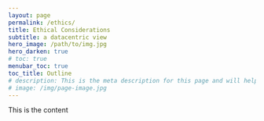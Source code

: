 ```yaml
---
layout: page
permalink: /ethics/
title: Ethical Considerations
subtitle: a datacentric view
hero_image: /path/to/img.jpg
hero_darken: true
# toc: true
menubar_toc: true
toc_title: Outline
# description: This is the meta description for this page and will help it appear in search engines
# image: /img/page-image.jpg
---
```

This is the content